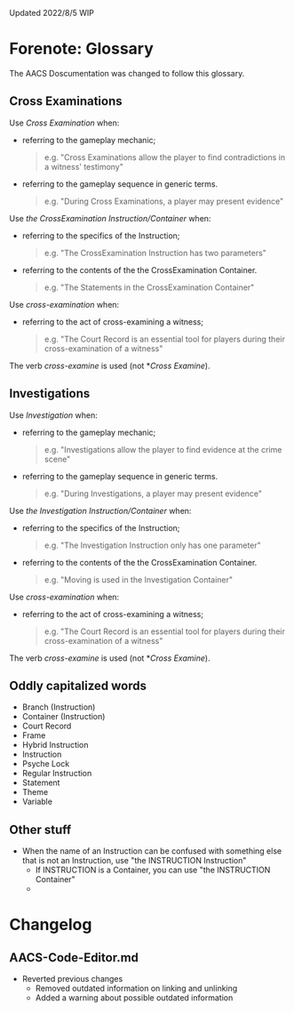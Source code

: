 Updated 2022/8/5 WIP

# Forenote: Glossary 

The AACS Doscumentation was changed to follow this glossary.

## Cross Examinations

Use *Cross Examination* when:
- referring to the gameplay mechanic;
  > e.g. "Cross Examinations allow the player to find contradictions in a witness' testimony"
- referring to the gameplay sequence in generic terms.
  > e.g. "During Cross Examinations, a player may present evidence"

Use *the CrossExamination Instruction/Container* when:
- referring to the specifics of the Instruction;
  > e.g. "The CrossExamination Instruction has two parameters"
- referring to the contents of the the CrossExamination Container.
  > e.g. "The Statements in the CrossExamination Container"

Use *cross-examination* when:
- referring to the act of cross-examining a witness;
  > e.g. "The Court Record is an essential tool for players during their cross-examination of a witness"

The verb *cross-examine* is used (not \**Cross Examine*).

## Investigations

Use *Investigation* when:
- referring to the gameplay mechanic;
  > e.g. "Investigations allow the player to find evidence at the crime scene"
- referring to the gameplay sequence in generic terms.
  > e.g. "During Investigations, a player may present evidence"

Use *the Investigation Instruction/Container* when:
- referring to the specifics of the Instruction;
  > e.g. "The Investigation Instruction only has one parameter"
- referring to the contents of the the CrossExamination Container.
  > e.g. "Moving is used in the Investigation Container"

Use *cross-examination* when:
- referring to the act of cross-examining a witness;
  > e.g. "The Court Record is an essential tool for players during their cross-examination of a witness"

The verb *cross-examine* is used (not \**Cross Examine*).

## Oddly capitalized words

- Branch (Instruction)
- Container (Instruction)
- Court Record
- Frame
- Hybrid Instruction
- Instruction
- Psyche Lock
- Regular Instruction
- Statement
- Theme
- Variable

## Other stuff

- When the name of an Instruction can be confused with something else that is not an Instruction, use "the INSTRUCTION Instruction"
  - If INSTRUCTION is a Container, you can use "the INSTRUCTION Container"  
  -

# Changelog

## AACS-Code-Editor.md

- Reverted previous changes  
  - Removed outdated information on linking and unlinking  
  - Added a warning about possible outdated information 

## 
